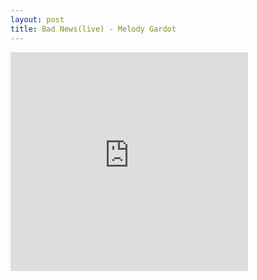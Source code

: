 ```yaml
---
layout: post
title: Bad News(live) - Melody Gardot
---
```


<iframe src="https://open.spotify.com/embed?uri=spotify:track:3TumP6KLh6xYmaHBBTBrlI"
        frameborder="0"
         width="380"
         height="350"
        allowtransparency="true">
</iframe>